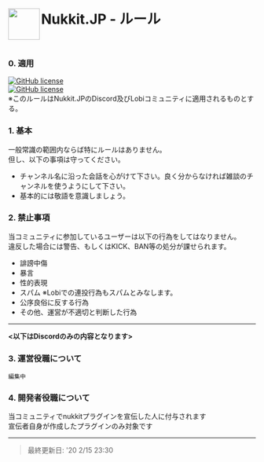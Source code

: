 <h1>Nukkit.JP - ルール<img src="https://github.com/Saisana299/Nukkit.JP/blob/master/Nukkit.JP.png" height="64" width="64" align="left"></img></h1><br />

### 0. 適用
[![GitHub license](https://img.shields.io/badge/Discord-join-blue)](https://discord.gg/YmUJdfN)  
[![GitHub license](https://img.shields.io/badge/Lobi-join-yellow)](https://lobi.co/invite/zh8wev)  
※このルールはNukkit.JPのDiscord及びLobiコミュニティに適用されるものとする。

### 1. 基本
一般常識の範囲内ならば特にルールはありません。  
但し、以下の事項は守ってください。
- チャンネル名に沿った会話を心がけて下さい。良く分からなければ雑談のチャンネルを使うようにして下さい。
- 基本的には敬語を意識しましょう。 

### 2. 禁止事項
当コミュニティに参加しているユーザーは以下の行為をしてはなりません。  
違反した場合には警告、もしくはKICK、BAN等の処分が課せられます。
- 誹謗中傷
- 暴言
- 性的表現
- スパム ※Lobiでの連投行為もスパムとみなします。
- 公序良俗に反する行為
- その他、運営が不適切と判断した行為

***

**<以下はDiscordのみの内容となります>**
### 3. 運営役職について
`編集中`

### 4. 開発者役職について
当コミュニティでnukkitプラグインを宣伝した人に付与されます  
宣伝者自身が作成したプラグインのみ対象です
***

> 最終更新日: '20 2/15 23:30
